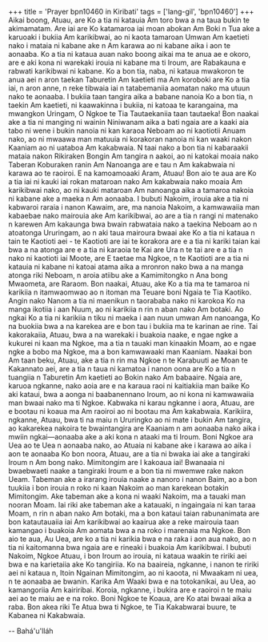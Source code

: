 +++
title = 'Prayer bpn10460 in Kiribati'
tags = ['lang-gil', 'bpn10460']
+++
Aikai boong, Atuau, are Ko a tia ni katauia Am toro bwa a na taua bukin te akimamatam. Are iai are Ko katamaroa iai moan abokan Am Boki n Tua ake a karuoaki i bukiia Am karikibwai, ao ni kaota tamaroan Umwan Am kaetieti nako i mataia ni kabane ake n Am karawa ao ni kabane aika i aon te aonaaba.  Ko a tia ni kataua auan nako boong aikai ma te anua ae e okoro, are e aki kona ni warekaki irouia ni kabane ma ti Iroum, are Rabakauna e rabwati karikibwai ni kabane.  Ko a bon tia, naba, ni kataua mwakoron te anua aei n aron taekan Taburetin Am kaetieti ma Am koroboki are Ko a tia iai, n aron anne, n reke tibwaia iai n tatabemaniia aomatan nako ma utuun nako te aonaaba.
I bukiia taan tangira aika a babane nanoia Ko a bon tia, n taekin Am kaetieti, ni kaawakinna i bukiia, ni katoaa te karangaina, ma mwangkon Uringam, O Ngkoe te Tia Tautaekaniia taan tautaeka!  Bon naakai ake a tia ni manging ni wainin Niniwanam aika a bati ngaia are a kaaki aia tabo ni wene i bukin nanoia ni kan karaoa Neboam ao ni kaotiotii Anuam nako, ao ni mwaawa man matuuia ni korakoran nanoia ni kan waaki nakon Kaaniam ao ni uataboa Am kakabwaia.  N taai nako a bon tia ni kabaraakii mataia nakon Rikiraken Bongin Am tangira n aakoi, ao ni katokai moaia nako Taberan Koburaken ranin Am Nanoanga are e tau n Am kakabwaia ni karawa ao te raoiroi.
E na kamoamoaaki Aram, Atuau! Bon aio te aua are Ko a tia iai ni kauki iai rokan mataroan nako Am kakabwaia nako moaia Am karikibwai nako, ao ni kauki mataroan Am nanoanga aika a tamaroa nakoia ni kabane ake a maeka n Am aonaaba.   I bubuti Nakoim, irouia ake a tia ni kabwaroi raraia i nanon Kawaim, are, ma nanoia Nakoim, a kamwawaiia man kabaebae nako mairouia ake Am karikibwai, ao are a tia n rangi ni matenako n karewen Am kakaunga bwa bwain rabwataia nako a taekina Neboam ao n atoatonga Ururingam, ao n aki taua mairoura bwaai ake Ko a tia ni kataua n tain te Kaotioti aei - te Kaotioti are iai te korakora are e a tia ni kariki taian kai bwa a na atonga are e a tia ni karaoia te Kai are Ura n te tai are e a tia n nako ni kaotioti iai Moote, are E taetae ma Ngkoe, n te Kaotioti are a tia ni katauia ni kabane ni katoai atama aika a mronron nako bwa a na manga atonga riki Neboam, n aroia atiibu ake a  Kamimitongko n Ana bong  Mwaometa, are Raraom.
Bon naakai, Atuau, ake Ko a tia ma te tamaroa ni karikiia n itamwaomwao ao n itoman ma Teuare boni Ngaia te Tia Kaotiko. Angin nako Nanom a tia ni maenikun n taorababa nako ni karokoa Ko na manga ikotiia i aan Nuum, ao ni karikiia n rin n aban nako Am botaki.  Ao ngkai Ko a tia ni karikiia n tiku ni maeka i aan nuun umwan Am nanoanga, Ko na buokiia bwa a na karekea are e bon tau i bukiia ma te karinan ae rine.  Tai kakorakaiia, Atuau, bwa a na warekaki i buakoia naake, e ngae ngke a kukurei ni kaan ma Ngkoe, ma a tia n tauaki man kinaakin Moam, ao e ngae ngke a bobo ma Ngkoe, ma a bon kamwawaaki man Kaaniam.
Naakai bon Am taan beku, Atuau, ake a tia n rin ma Ngkoe n te Karabuuti ae Moan te Kakannato aei, are a tia n taua ni kamatoa i nanon oona are Ko a tia n tuangiia n Taburetin Am kaetieti ao Bokin nako Am babaaire.  Ngaia are, karuoa ngkanne, nako aoia are e na karaua raoi ni kaitiakiia man baike Ko aki kataui, bwa a aonga ni baabanennano Iroum, ao ni kona ni kamwawaiia man bwaai nako ma ti Ngkoe. 
Kabwaka ni karau ngkanne i aora, Atuau, are e bootau ni koaua ma Am raoiroi ao ni bootau ma Am kakabwaia.  Karikiira, ngkanne, Atuau, bwa ti na maiu n Ururingko ao ni mate i bukin Am tangira, ao kakarekea nakoira te bwaintangira are Kaaniam n am aonaaba nako aika i mwiin ngkai—aonaaba ake a aki kona n ataaki ma ti Iroum.  Boni Ngkoe ara Uea ao te Uea n aonaaba nako, ao Atuaia ni kabane ake i karawa ao aika i aon te aonaaba
Ko bon noora, Atuau, are a tia ni bwaka iai ake a tangiraki Iroum n Am bong nako. Mimitongim are I kakoaua iai!  Bwanaaia ni bwaebwaeti naake a tangiraki Iroum e a bon tia ni mwemwe rake nakon Ueam.  Tabeman ake a irarang irouia naake a nanoro i nanon Baim, ao a bon tuukiia i bon irouia n roko ni kaan Nakoim ao man karekean botakin Mimitongim.  Ake tabeman ake a kona ni waaki Nakoim, ma a tauaki man nooran Moam.  Iai riki ake tabeman ake a katauaki, n ingaingaia ni kan taraa Moam, n rin n aban nako Am botaki, ma a bon kataui taian rabunanimata are bon katautauaiia iai Am karikibwai ao kaairua ake a reke mairouia taan kamangao i buakoia Am aomata bwa a na roko i marenaia ma Ngkoe.
Bon aio te aua, Au Uea, are ko a tia ni karikia bwa e na raka i aon aua nako, ao n tia ni kaitomanna bwa ngaia are e rineaki i buakoia Am karikibwai.  I bubuti Nakoim, Ngkoe Atuau, i bon Iroum ao irouia, ni kataua waakin te ririki aei bwa e na karietaiia ake Ko tangiriia.  Ko na baaireia, ngkanne, i nanon te ririki aei ni kataua n, Itoin Ngainan Mimitongim, ao ni kaoota, ni Mwaakam ni uea, n te aonaaba ae bwanin.
Karika Am Waaki bwa e na totokanikai, au Uea, ao kamangoriia Am kairiribai.  Koroia, ngkanne, i bukira are e raoiroi n te maiu aei ao te maiu ae e na roko.  Boni Ngkoe te Koaua, are Ko atai bwaai aika a raba.  Bon akea riki Te Atua bwa ti Ngkoe, te Tia Kakabwarai buure, te Kabanea ni Kakabwaia.

-- Bahá'u'lláh
